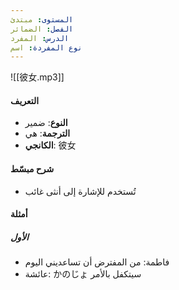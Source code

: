```yaml
---
المستوى: مبتدئ
الفصل: الضمائر
الدرس: المفرد
نوع المفردة: اسم
---
```


![[彼女.mp3]]

#### التعريف

- **النوع**: ضمير
- **الترجمة**: هي
- **الكانجي**: 彼女

#### شرح مبسّط

- تُستخدم للإشارة إلى أنثى غائب

#### أمثلة

##### الأول

- فاطمة: من المفترض أن تساعديني اليوم
- عائشة: かのじょ سيتكفل بالأمر
